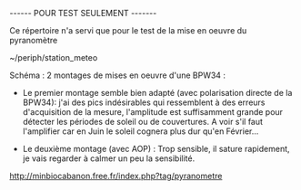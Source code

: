 ------ POUR TEST SEULEMENT -------

Ce répertoire n'a servi que pour le test de la mise en oeuvre du pyranomètre

  ~/periph/station_meteo

Schéma : 2 montages de mises en oeuvre d'une BPW34 :


- Le premier montage semble bien adapté (avec polarisation directe de la BPW34):
j'ai des pics indésirables qui ressemblent à des erreurs d'acquisition de la mesure, l'amplitude est suffisamment grande pour détecter les périodes de soleil ou de couvertures. 
A voir s'il faut l'amplifier car en Juin le soleil cognera plus dur qu'en Février...

- Le deuxième montage (avec AOP) :
Trop sensible, il sature rapidement, je vais regarder à calmer un peu la sensibilité.


http://minbiocabanon.free.fr/index.php?tag/pyranometre





